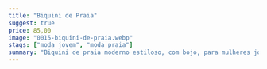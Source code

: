 ```yaml
---
title: "Biquini de Praia"
suggest: true
price: 85,00
image: "0015-biquini-de-praia.webp"
stags: ["moda jovem", "moda praia"]
summary: "Biquini de praia moderno estiloso, com bojo, para mulheres jovens."
---
```

